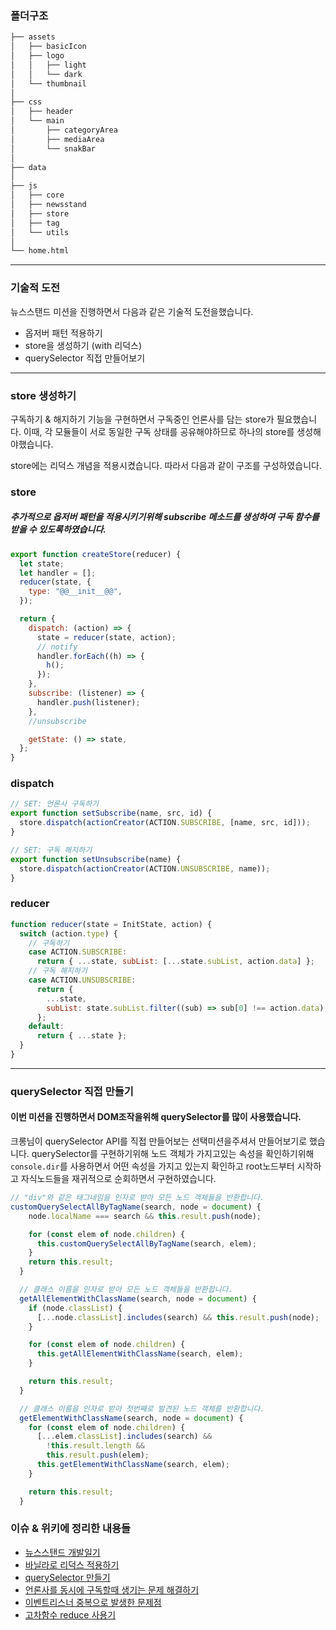 ### 폴더구조

```bash
├── assets
│   ├── basicIcon
│   ├── logo
│   │   ├── light
│   │   └── dark
│   └── thumbnail
│
├── css
│   ├── header
│   └── main
│       ├── categoryArea
│       ├── mediaArea
│       └── snakBar
│
├── data
│
├── js
│   ├── core
│   ├── newsstand
│   ├── store
│   ├── tag
│   └── utils
│
└── home.html
```

---

### 기술적 도전

뉴스스탠드 미션을 진행하면서 다음과 같은 기술적 도전을했습니다.

- 옵저버 패턴 적용하기
- store을 생성하기 (with 리덕스)
- querySelector 직접 만들어보기

---

### store 생성하기

구독하기 & 해지하기 기능을 구현하면서 구독중인 언론사를 담는 store가 필요했습니다. 이때, 각 모듈들이 서로 동일한 구독 상태를 공유해야하므로 하나의 store를 생성해야했습니다.

store에는 리덕스 개념을 적용시켰습니다. 따라서 다음과 같이 구조를 구성하였습니다.

### store

##### 추가적으로 옵저버 패턴을 적용시키기위해 subscribe 메소드를 생성하여 구독 함수를 받을 수 있도록하였습니다.

```javascript
export function createStore(reducer) {
  let state;
  let handler = [];
  reducer(state, {
    type: "@@__init__@@",
  });

  return {
    dispatch: (action) => {
      state = reducer(state, action);
      // notify
      handler.forEach((h) => {
        h();
      });
    },
    subscribe: (listener) => {
      handler.push(listener);
    },
    //unsubscribe

    getState: () => state,
  };
}
```

### dispatch

```javascript
// SET: 언론사 구독하기
export function setSubscribe(name, src, id) {
  store.dispatch(actionCreator(ACTION.SUBSCRIBE, [name, src, id]));
}

// SET: 구독 해지하기
export function setUnsubscribe(name) {
  store.dispatch(actionCreator(ACTION.UNSUBSCRIBE, name));
}
```

### reducer

```javascript
function reducer(state = InitState, action) {
  switch (action.type) {
    // 구독하기
    case ACTION.SUBSCRIBE:
      return { ...state, subList: [...state.subList, action.data] };
    // 구독 해지하기
    case ACTION.UNSUBSCRIBE:
      return {
        ...state,
        subList: state.subList.filter((sub) => sub[0] !== action.data),
      };
    default:
      return { ...state };
  }
}
```

---

### querySelector 직접 만들기

#### 이번 미션을 진행하면서 DOM조작을위해 querySelector를 많이 사용했습니다.

크롱님이 querySelector API를 직접 만들어보는 선택미션을주셔서 만들어보기로 했습니다.
querySelector를 구현하기위해 노드 객체가 가지고있는 속성을 확인하기위해 `console.dir`를 사용하면서 어떤 속성을 가지고 있는지 확인하고
root노드부터 시작하고 자식노드들을 재귀적으로 순회하면서 구현하였습니다.

```javascript
// "div"와 같은 태그네임을 인자로 받아 모든 노드 객체들을 반환합니다.
customQuerySelectAllByTagName(search, node = document) {
    node.localName === search && this.result.push(node);

    for (const elem of node.children) {
      this.customQuerySelectAllByTagName(search, elem);
    }
    return this.result;
  }

  // 클래스 이름을 인자로 받아 모든 노드 객체들을 반환합니다.
  getAllElementWithClassName(search, node = document) {
    if (node.classList) {
      [...node.classList].includes(search) && this.result.push(node);
    }

    for (const elem of node.children) {
      this.getAllElementWithClassName(search, elem);
    }

    return this.result;
  }

  // 클래스 이름을 인자로 받아 첫번째로 발견된 노드 객체를 반환합니다.
  getElementWithClassName(search, node = document) {
    for (const elem of node.children) {
      [...elem.classList].includes(search) &&
        !this.result.length &&
        this.result.push(elem);
      this.getElementWithClassName(search, elem);
    }

    return this.result;
  }
```

### 이슈 & 위키에 정리한 내용들

- [뉴스스탠드 개발일기](https://github.com/devMingu/fe-newsstand/wiki/%EB%89%B4%EC%8A%A4%EC%8A%A4%ED%83%A0%EB%93%9C-%EC%A0%9C%EC%9E%91%EC%9D%BC%EA%B8%B0)
- [바닐라로 리덕스 적용하기](https://github.com/devMingu/fe-newsstand/wiki/%EB%B0%94%EB%8B%90%EB%9D%BC%EB%A1%9C-store%EC%97%90-%EB%A6%AC%EB%8D%95%EC%8A%A4-%EA%B0%9C%EB%85%90-%EB%8F%84%EC%9E%85%ED%95%98%EA%B8%B0)
- [querySelector 만들기](https://github.com/devMingu/fe-newsstand/issues/17)
- [언론사를 동시에 구독할때 생기는 문제 해결하기](https://github.com/devMingu/fe-newsstand/issues/15)
- [이벤트리스너 중복으로 발생한 문제점](<https://github.com/devMingu/fe-newsstand/wiki/%EC%BD%98%ED%85%90%EC%B8%A0-%EC%88%AB%EC%9E%90%EA%B0%80-%EC%9D%B4%EC%83%81%ED%95%98%EA%B2%8C-%EC%A6%9D%EA%B0%80%ED%95%98%EB%8A%94-%ED%98%84%EC%83%81-(%EC%9D%B4%EB%B2%A4%ED%8A%B8%EB%A6%AC%EC%8A%A4%EB%84%88-%EC%A4%91%EB%B3%B5)>)
- [고차함수 reduce 사용기](https://github.com/devMingu/fe-newsstand/wiki/%EA%B3%A0%EC%B0%A8%ED%95%A8%EC%88%98-reduce-%EC%82%AC%EC%9A%A9%ED%95%98%EA%B8%B0.)
